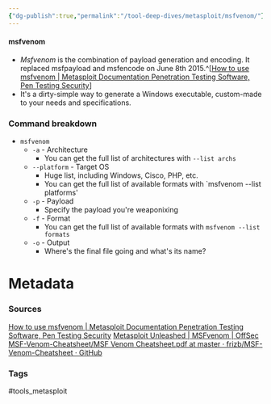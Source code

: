 ```yaml
---
{"dg-publish":true,"permalink":"/tool-deep-dives/metasploit/msfvenom/"}
---
```


#### msfvenom
- *Msfvenom* is the combination of payload generation and encoding. It replaced msfpayload and msfencode on June 8th 2015.^[[How to use msfvenom | Metasploit Documentation Penetration Testing Software, Pen Testing Security](https://docs.metasploit.com/docs/using-metasploit/basics/how-to-use-msfvenom.html)]
- It's a dirty-simple way to generate a Windows executable, custom-made to your needs and specifications.

### Command breakdown
- `msfvenom`
	- `-a` - Architecture
		- You can get the full list of architectures with `--list archs`
	- `--platform` - Target OS
		- Huge list, including Windows, Cisco, PHP, etc.
		- You can get the full list of available formats with `msfvenom --list platforms'
	- `-p` - Payload
		- Specify the payload you're weaponixing
	- `-f` - Format
		- You can get the full list of available formats with `msfvenom --list formats`
	- `-o` - Output
		- Where's the final file going and what's its name?



# Metadata

### Sources
[How to use msfvenom | Metasploit Documentation Penetration Testing Software, Pen Testing Security](https://docs.metasploit.com/docs/using-metasploit/basics/how-to-use-msfvenom.html)
[Metasploit Unleashed | MSFvenom | OffSec](https://www.offsec.com/metasploit-unleashed/msfvenom/)
[MSF-Venom-Cheatsheet/MSF Venom Cheatsheet.pdf at master · frizb/MSF-Venom-Cheatsheet · GitHub](https://github.com/frizb/MSF-Venom-Cheatsheet/blob/master/MSF%20Venom%20Cheatsheet.pdf)

### Tags
#tools_metasploit 